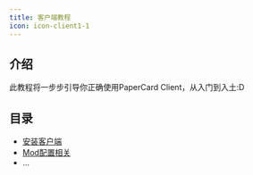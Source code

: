 ```yaml
---
title: 客户端教程
icon: icon-client1-1
---
```


## 介绍

此教程将一步步引导你正确使用PaperCard Client，从入门到入土:D

## 目录

- [安装客户端](install.md)
- [Mod配置相关](mod.md)
- ...
